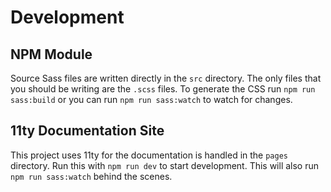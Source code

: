 # Development

## NPM Module

Source Sass files are written directly in the `src` directory. The only files that you should be writing are the `.scss` files. To generate the CSS run `npm run sass:build` or you can run `npm run sass:watch` to watch for changes.

## 11ty Documentation Site

This project uses 11ty for the documentation is handled in the `pages` directory. Run this with `npm run dev` to start development. This will also run `npm run sass:watch` behind the scenes.
